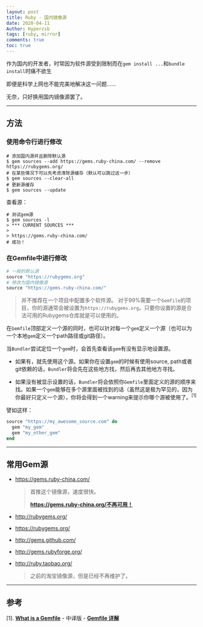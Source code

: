 ```yaml
---
layout: post
title: Ruby - 国内镜像源
date: 2020-04-11
Author: Hyperzsb
tags: [ruby, mirror]
comments: true
toc: true
---
```


作为国内的开发者，时常因为软件源受到限制而在`gem install ...`和`bundle install`时痛不欲生

即便是科学上网也不能完美地解决这一问题......

无奈，只好换用国内镜像源罢了。

<!-- more -->

---

## 方法

### 使用命令行进行修改

```shell
# 添加国内源并且删除默认源
$ gem sources --add https://gems.ruby-china.com/ --remove https://rubygems.org/
# 在某些情况下可以先考虑清除源缓存（默认可以跳过这一步）
$ gem sources --clear-all
# 更新源缓存
$ gem sources --update
```

查看源：

```shell
# 测试gem源
$ gem sources -l
> *** CURRENT SOURCES ***
> 
> https://gems.ruby-china.com/
# 成功！
```

### 在Gemfile中进行修改

```ruby
# 一般的默认源
source "https://rubygems.org"
# 修改为国内镜像源
source "https://gems.ruby-china.com/"
```

> 并不推荐在一个项目中配置多个软件源。 对于99%需要一个`Gemfile`的项目，你的源通常会被设置为`https://rubygems.org`。只要你设置的源是合法可用的Rubygems仓库就是可以使用的。

在`Gemfile`顶部定义一个源的同时，也可以针对每一个`gem`定义一个源（也可以为一个本地`gem`定义一个path路径或git路径）。

当`Bundler`尝试定位一个`gem`时，会首先查看该`gem`有没有显示地设置源。

- 如果有，就先使用这个源。如果你在设置`gem`的时候有使用source, path或者git依赖的话，`Bundler`将会先在这些地方找，然后再去其他地方寻找。

- 如果没有被显示设置的话，`Bundler`将会依照你`Gemfile`里面定义的源的顺序来找。如果一个`gem`能够在多个源里面被找到的话（虽然这是极为罕见的，因为你最好只定义一个源），你将会得到一个warning来提示你哪个源被使用了。<sup>[1]</sup>

譬如这样：

```ruby
source "https://my_awesome_source.com" do
  gem "my_gem"
  gem "my_other_gem"
end
```

---

## 常用Gem源

- https://gems.ruby-china.com/

  > 首推这个镜像源，速度很快。
  >
  > **https://gems.ruby-china.org/不再可用！**

- http://rubygems.org/

- https://rubygems.org/

- http://gems.github.com/

- http://gems.rubyforge.org/

- http://ruby.taobao.org/

  > 之前的淘宝镜像源，但是已经不再维护了。

---

## 参考

[1]. **[What is a Gemfile](https://tosbourn.com/what-is-the-gemfile/)** - 中译版 - **[Gemfile 详解](https://blog.csdn.net/efvn2008/article/details/48392047)**

